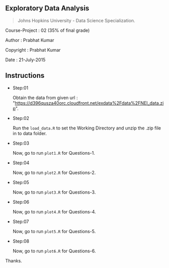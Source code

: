 ## Exploratory Data Analysis
> Johns Hopkins University - Data Science Specialization.

Course-Project  : 02 (35% of final grade)

Author          : Prabhat Kumar

Copyright       : Prabhat Kumar

Date            : 21-July-2015

## Instructions

- Step:01
  
    Obtain the data from given url : "https://d396qusza40orc.cloudfront.net/exdata%2Fdata%2FNEI_data.zip".

- Step:02
  
    Run the ```load_data.R``` to set the Working Directory and unzip the .zip file in to data folder.

- Step:03
  
    Now, go to run ```plot1.R``` for Questions-1.

- Step:04
  
    Now, go to run ```plot2.R``` for Questions-2.

- Step:05
  
    Now, go to run ```plot3.R``` for Questions-3.

- Step:06
  
    Now, go to run ```plot4.R``` for Questions-4.

- Step:07
  
    Now, go to run ```plot5.R``` for Questions-5.

- Step:08
  
    Now, go to run ```plot6.R``` for Questions-6.
  
Thanks.
